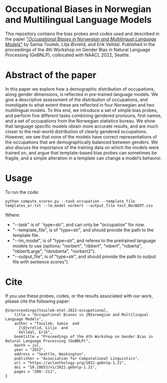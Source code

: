 # Occupational Biases in Norwegian and Multilingual Language Models

This repository contains the bias probes amd codes used and described in the paper ["*Occupational Biases in Norwegian and Multilingual Language Models*"](https://aclanthology.org/2022.gebnlp-1.21/) by Samia Touileb, Lilja Øvrelid, and Erik Velldal. Published in the proceedings of the 4th Workshop on Gender Bias in Natural Language Processing (GeBNLP), collocated with NAACL 2022, Seattle.


# Abstract of the paper

In this paper we explore how a demographic distribution of occupations, along gender dimensions, is reflected in pre-trained language models. We give a descriptive assessment of the distribution of occupations, and investigate to what extent these are reflected in four Norwegian and two multilingual models. To this end, we introduce a set of simple bias probes, and perform five different tasks combining gendered pronouns, first names, and a set of occupations from the Norwegian statistics bureau. We show that language specific models obtain more accurate results, and are much closer to the real-world distribution of clearly gendered occupations. However, we see that none of the models have correct representations of the occupations that are demographically balanced between genders. We also discuss the importance of the training data on which the models were trained on, and argue that template-based bias probes can sometimes be fragile, and a simple alteration in a template can change a model’s behavior.

# Usage

To run the code: 

```
python compute_scores.py --task occupation --template_file templates_er.txt --lm_model norbert --output_file test_NorBERT.csv
```

Where:

- "--task" is of ``type=str'', and can only be "occupation" for now.
- "--template_file", is of "type=str", and should provide the path to the template file.
- "--lm_model", is of "type=str",  and referes to the pretrained language models to use (options: "norbert", "nbbert", "mbert", "roberta", "nbbertLarge", "nbroberta", "norbert2").
- "--output_file", is of "type=str", and should provide the path to output file with sentence scores")

# Cite

If you use these probes, codes, or the results associated with our work, please cite the following paper:

```
@inproceedings{touileb-etal-2022-occupational,
    title = "Occupational Biases in {N}orwegian and Multilingual Language Models",
    author = "Touileb, Samia  and
      {\O}vrelid, Lilja  and
      Velldal, Erik",
    booktitle = "Proceedings of the 4th Workshop on Gender Bias in Natural Language Processing (GeBNLP)",
    month = jul,
    year = "2022",
    address = "Seattle, Washington",
    publisher = "Association for Computational Linguistics",
    url = "https://aclanthology.org/2022.gebnlp-1.21",
    doi = "10.18653/v1/2022.gebnlp-1.21",
    pages = "200--211",
}
```

